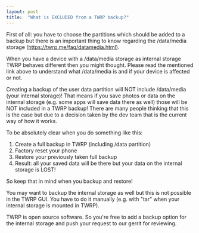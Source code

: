 ```yaml
---
layout: post
title:  "What is EXCLUDED from a TWRP backup?"
---
```


First of all: you have to choose the partitions which should be added to a backup but there is an important thing to know regarding the /data/media storage (https://twrp.me/faq/datamedia.html).

When you have a device with a /data/media storage as internal storage TWRP behaves different then you might thought. Please read the mentioned link above to understand what /data/media is and if your device is affected or not.

Creating a backup of the user data partition will NOT include /data/media (your internal storage)! That means if you save photos or data on the internal storage (e.g. some apps will save data there as well) those will be NOT included in a TWRP backup! There are many people thinking that this is the case but due to a decision taken by the dev team that is the current way of how it works.

To be absolutely clear when you do something like this:
1. Create a full backup in TWRP (including /data partition)
2. Factory reset your phone
3. Restore your previously taken full backup
4. Result: all your saved data will be there but your data on the internal storage is LOST!

So keep that in mind when you backup and restore!

You may want to backup the internal storage as well but this is not possible in the TWRP GUI. You have to do it manually (e.g. with "tar" when your internal storage is mounted in TWRP).

TWRP is open source software. So you're free to add a backup option for the internal storage and push your request to our gerrit for reviewing.